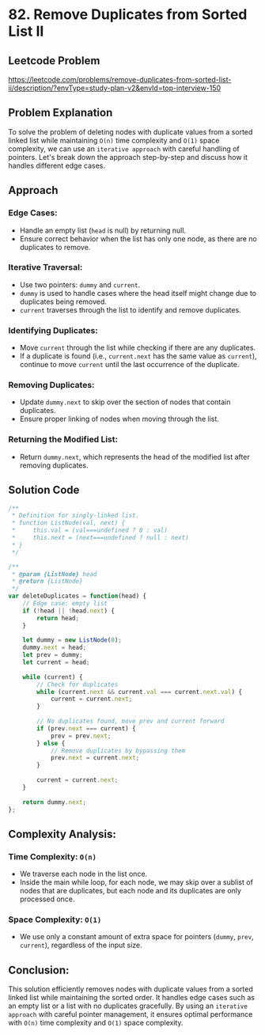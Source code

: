 # 82. Remove Duplicates from Sorted List II

## Leetcode Problem
https://leetcode.com/problems/remove-duplicates-from-sorted-list-ii/description/?envType=study-plan-v2&envId=top-interview-150

## Problem Explanation
To solve the problem of deleting nodes with duplicate values from a sorted linked list while maintaining `O(n)` time complexity and `O(1)` space complexity, we can use an `iterative approach` with careful handling of pointers. Let's break down the approach step-by-step and discuss how it handles different edge cases.

## Approach

### Edge Cases:
- Handle an empty list (`head` is null) by returning null.
- Ensure correct behavior when the list has only one node, as there are no duplicates to remove.

### Iterative Traversal:
- Use two pointers: `dummy` and `current`.
- `dummy` is used to handle cases where the head itself might change due to duplicates being removed.
- `current` traverses through the list to identify and remove duplicates.

### Identifying Duplicates:
- Move `current` through the list while checking if there are any duplicates.
- If a duplicate is found (i.e., `current.next` has the same value as `current`), continue to move `current` until the last occurrence of the duplicate.

### Removing Duplicates:
- Update `dummy.next` to skip over the section of nodes that contain duplicates.
- Ensure proper linking of nodes when moving through the list.

### Returning the Modified List:
- Return `dummy.next`, which represents the head of the modified list after removing duplicates.

## Solution Code
```javascript
/**
 * Definition for singly-linked list.
 * function ListNode(val, next) {
 *     this.val = (val===undefined ? 0 : val)
 *     this.next = (next===undefined ? null : next)
 * }
 */

/**
 * @param {ListNode} head
 * @return {ListNode}
 */
var deleteDuplicates = function(head) {
    // Edge case: empty list
    if (!head || !head.next) {
        return head;
    }
    
    let dummy = new ListNode(0);
    dummy.next = head;
    let prev = dummy;
    let current = head;
    
    while (current) {
        // Check for duplicates
        while (current.next && current.val === current.next.val) {
            current = current.next;
        }
        
        // No duplicates found, move prev and current forward
        if (prev.next === current) {
            prev = prev.next;
        } else {
            // Remove duplicates by bypassing them
            prev.next = current.next;
        }
        
        current = current.next;
    }
    
    return dummy.next;
};
```

## Complexity Analysis:

### Time Complexity: `O(n)`
- We traverse each node in the list once.
- Inside the main while loop, for each node, we may skip over a sublist of nodes that are duplicates, but each node and its duplicates are only processed once.

### Space Complexity: `O(1)`
- We use only a constant amount of extra space for pointers (`dummy`, `prev`, `current`), regardless of the input size.

## Conclusion:
This solution efficiently removes nodes with duplicate values from a sorted linked list while maintaining the sorted order. It handles edge cases such as an empty list or a list with no duplicates gracefully. By using an `iterative approach` with careful pointer management, it ensures optimal performance with `O(n)` time complexity and `O(1)` space complexity.
